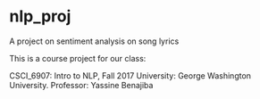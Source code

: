 # nlp_proj

A project on sentiment analysis on song lyrics

This is a course project for our class:

CSCI_6907: Intro to NLP, Fall 2017 
University: George Washington University.
Professor: Yassine Benajiba
